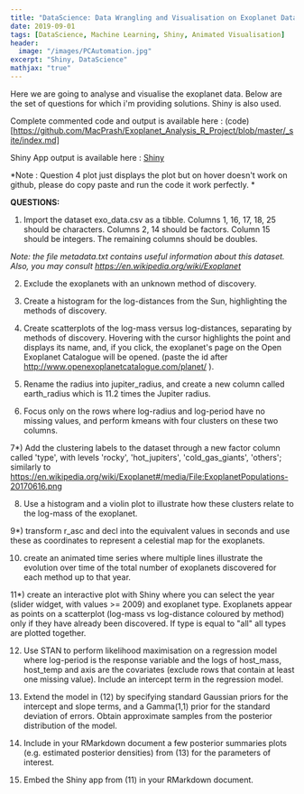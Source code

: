 ```yaml
---
title: "DataScience: Data Wrangling and Visualisation on Exoplanet Data"
date: 2019-09-01
tags: [DataScience, Machine Learning, Shiny, Animated Visualisation]
header:
  image: "/images/PCAutomation.jpg"
excerpt: "Shiny, DataScience"
mathjax: "true"
---
```



Here we are going to analyse and visualise the exoplanet data. Below are the set of questions for which i'm providing solutions. Shiny is also used.

Complete commented code and output is available here : (code)[https://github.com/MacPrash/Exoplanet_Analysis_R_Project/blob/master/_site/index.md]

Shiny App output is available here : [Shiny](https://macprash.shinyapps.io/shinycode/)

*Note : Question 4 plot just displays the plot but on hover doesn't work on github, please do copy paste and run the code it work perfectly. *

**QUESTIONS:**

1) Import the dataset exo_data.csv as a tibble. Columns 1, 16, 17, 18, 25 should be characters. Columns 2, 14 should be factors. Column 15 should be integers. The remaining columns should be doubles.

*Note: the file metadata.txt contains useful information about this dataset. Also, you may consult https://en.wikipedia.org/wiki/Exoplanet*

2) Exclude the exoplanets with an unknown method of discovery.

3) Create a histogram for the log-distances from the Sun, highlighting the methods of discovery.

4) Create scatterplots of the log-mass versus log-distances, separating by methods of discovery. Hovering with the cursor highlights the point and displays its name, and, if you click, the exoplanet's page on the Open Exoplanet Catalogue will be opened. (paste the id after http://www.openexoplanetcatalogue.com/planet/ ).

5) Rename the radius into jupiter_radius, and create a new column called earth_radius which is 11.2 times the Jupiter radius.

6) Focus only on the rows where log-radius and log-period have no missing values, and perform kmeans with four clusters on these two columns.

7*) Add the clustering labels to the dataset through a new factor column called 'type', with levels 'rocky', 'hot_jupiters', 'cold_gas_giants', 'others'; similarly to https://en.wikipedia.org/wiki/Exoplanet#/media/File:ExoplanetPopulations-20170616.png

8) Use a histogram and a violin plot to illustrate how these clusters relate to the log-mass of the exoplanet.

9*) transform r_asc and decl into the equivalent values in seconds and use these as coordinates to represent a celestial map for the exoplanets.

10) create an animated time series where multiple lines illustrate the evolution over time of the total number of exoplanets discovered for each method up to that year.

11*) create an interactive plot with Shiny where you can select the year (slider widget, with values >= 2009) and exoplanet type. Exoplanets appear as points on a scatterplot (log-mass vs log-distance coloured by method) only if they have already been discovered. If type is equal to "all" all types are plotted together.

12) Use STAN to perform likelihood maximisation on a regression model where log-period is the response variable and the logs of host_mass, host_temp and axis are the covariates (exclude rows that contain at least one missing value). Include an intercept term in the regression model.

13) Extend the model in (12) by specifying standard Gaussian priors for the intercept and slope terms, and a Gamma(1,1) prior for the standard deviation of errors. Obtain approximate samples from the posterior distribution of the model.

14) Include in your RMarkdown document a few posterior summaries plots (e.g. estimated posterior densities) from (13) for the parameters of interest.

15) Embed the Shiny app from (11) in your RMarkdown document.
